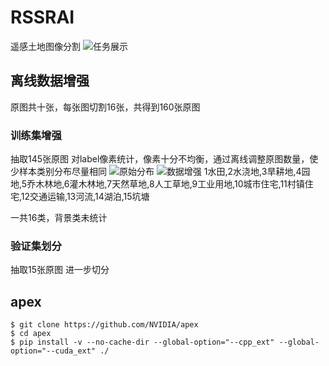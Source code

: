 
# RSSRAI
遥感土地图像分割
![任务展示](../../../img/图例.jpg)
## 离线数据增强
原图共十张，每张图切割16张，共得到160张原图
### 训练集增强
抽取145张原图
对label像素统计，像素十分不均衡，通过离线调整原图数量，使少样本类别分布尽量相同
![原始分布](../../../img/原始分布.png)
![数据增强](../../../img/增强分布.png)
1水田,2水浇地,3旱耕地,4园地,5乔木林地,6灌木林地,7天然草地,8人工草地,9工业用地,10城市住宅,11村镇住宅,12交通运输,13河流,14湖泊,15坑塘

一共16类，背景类未统计

### 验证集划分
抽取15张原图
进一步切分
## apex
```angular2
$ git clone https://github.com/NVIDIA/apex
$ cd apex
$ pip install -v --no-cache-dir --global-option="--cpp_ext" --global-option="--cuda_ext" ./